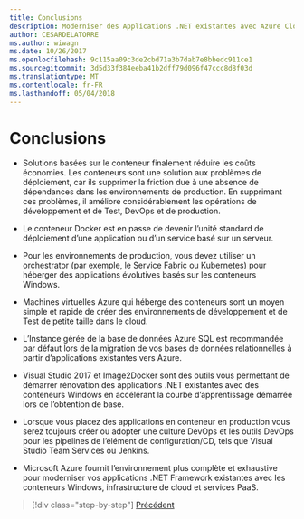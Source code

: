 ```yaml
---
title: Conclusions
description: Moderniser des Applications .NET existantes avec Azure Cloud et les conteneurs Windows | conclusions
author: CESARDELATORRE
ms.author: wiwagn
ms.date: 10/26/2017
ms.openlocfilehash: 9c115aa09c3de2cbd71a3b7dab7e8bbedc911ce1
ms.sourcegitcommit: 3d5d33f384eeba41b2dff79d096f47ccc8d8f03d
ms.translationtype: MT
ms.contentlocale: fr-FR
ms.lasthandoff: 05/04/2018
---
```

# <a name="conclusions"></a>Conclusions

- Solutions basées sur le conteneur finalement réduire les coûts économies. Les conteneurs sont une solution aux problèmes de déploiement, car ils supprimer la friction due à une absence de dépendances dans les environnements de production. En supprimant ces problèmes, il améliore considérablement les opérations de développement et de Test, DevOps et de production.

- Le conteneur Docker est en passe de devenir l’unité standard de déploiement d’une application ou d’un service basé sur un serveur.

- Pour les environnements de production, vous devez utiliser un orchestrator (par exemple, le Service Fabric ou Kubernetes) pour héberger des applications évolutives basés sur les conteneurs Windows.

- Machines virtuelles Azure qui héberge des conteneurs sont un moyen simple et rapide de créer des environnements de développement et de Test de petite taille dans le cloud.

- L’Instance gérée de la base de données Azure SQL est recommandée par défaut lors de la migration de vos bases de données relationnelles à partir d’applications existantes vers Azure.

- Visual Studio 2017 et Image2Docker sont des outils vous permettant de démarrer rénovation des applications .NET existantes avec des conteneurs Windows en accélérant la courbe d’apprentissage démarrée lors de l’obtention de base.

- Lorsque vous placez des applications en conteneur en production vous serez toujours créer ou adopter une culture DevOps et les outils DevOps pour les pipelines de l’élément de configuration/CD, tels que Visual Studio Team Services ou Jenkins.

- Microsoft Azure fournit l’environnement plus complète et exhaustive pour moderniser vos applications .NET Framework existantes avec les conteneurs Windows, infrastructure de cloud et services PaaS.

>[!div class="step-by-step"]
[Précédent](walkthroughs-technical-get-started-overview.md)